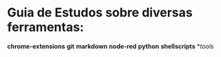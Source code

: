 # Guia de Estudos sobre diversas ferramentas: 

**chrome-extensions**
**git**
**markdown**
**node-red**
**python**
**shellscripts**
**tools*
